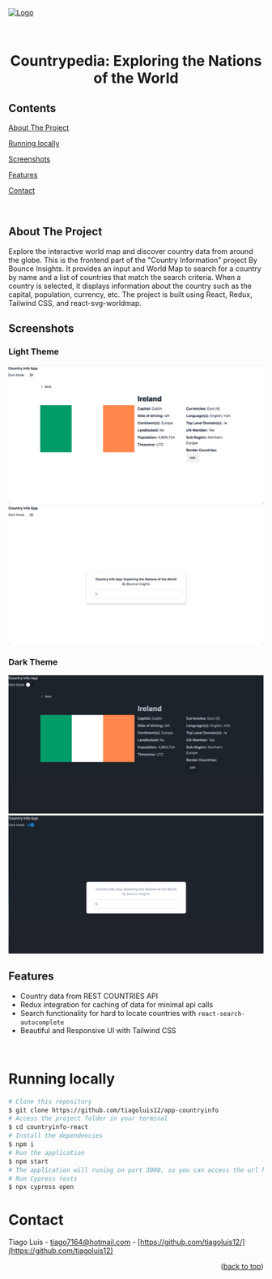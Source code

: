 <a target="_blank" rel="noopener noreferrer" href="https://bounceinsights.com/wp-content/uploads/2020/06/method-draw-image-1.svg"><img src="https://bounceinsights.com/wp-content/uploads/2020/06/method-draw-image-1.svg" alt="Logo" width="260" height="160" style="max-width: 100%;"></a>

<!-- PROJECT LOGO -->

<br />
<div align="center">
  <h1 align="center">Countrypedia: Exploring the Nations of the World</h3>
</div>

<!-- TABLE OF CONTENTS -->

## Contents

<p align="center">
    <p><a href="#about-the-project" title=" go to About the Project">About The Project</a></p>
    <p><a href="#running-locally" title=" go to Running locally">Running locally</a></p>
    <p><a href="#screenshots" title=" go to Screenshots">Screenshots</a></p>
    <p><a href="#features" title=" go to Features">Features</a></p>
    <p><a href="#contact" title=" go to Contact">Contact</a></p>
  </p>

<br>
<!-- ABOUT THE PROJECT -->

## About The Project

Explore the interactive world map and discover country data from around the globe.
This is the frontend part of the "Country Information" project By Bounce Insights. It provides an input and World Map to search for a country by name and a list of countries that match the search criteria. When a country is selected, it displays information about the country such as the capital, population, currency, etc. The project is built using React, Redux, Tailwind CSS, and react-svg-worldmap.

## Screenshots

### Light Theme

![alt-2](images/light_theme/Country_Page.png)
![alt-3](images/light_theme/Search_Popup.png)

### Dark Theme

![alt-2](images/dark_theme/Country_Page.png)
![alt-3](images/dark_theme/Search_Popup.png)

## Features

- Country data from REST COUNTRIES API
- Redux integration for caching of data for minimal api calls
- Search functionality for hard to locate countries with `react-search-autocomplete`
- Beautiful and Responsive UI with Tailwind CSS

<br>

# Running locally

```bash
# Clone this repository
$ git clone https://github.com/tiagoluis12/app-countryinfo
# Access the project folder in your terminal
$ cd countryinfo-react
# Install the dependencies
$ npm i
# Run the application
$ npm start
# The application will runing on port 3000, so you can access the url http://localhost:3000 to do the requests.
# Run Cypress tests
$ npx cypress open
```

# Contact

Tiago Luis - tiago7164@hotmail.com - [https://github.com/tiagoluis12/](https://github.com/tiagoluis12)

<p align="right">(<a href="#top">back to top</a>)</p>
